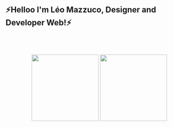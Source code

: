 
## ⚡Helloo I'm Léo Mazzuco, Designer and Developer Web!⚡
<p><br>
</p><br>
<div align="center">

  <img height="180em" src="https://github-readme-stats.vercel.app/api?username=Mazzuc&show_icons=true&theme=aura_dark&include_all_commits=true&count_private=true"/>
  <img height="180em" src="https://github-readme-stats.vercel.app/api/top-langs/?username=Mazzuc&layout=compact&langs_count=7&theme=aura_dark"/>
</div>
